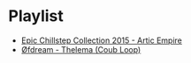 # Playlist

* [Epic Chillstep Collection 2015 - Artic Empire](https://www.youtube.com/watch?v=fWRISvgAygU)
* [Øfdream - Thelema (Coub Loop)](https://www.youtube.com/watch?v=OH6gOOILQgk)
